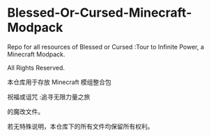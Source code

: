 # Blessed-Or-Cursed-Minecraft-Modpack
Repo for all resources of Blessed or Cursed :Tour to Infinite Power, a Minecraft Modpack.

All Rights Reserved.

本仓库用于存放 Minecraft 模组整合包

祝福或诅咒 :追寻无限力量之旅

的魔改文件。

若无特殊说明，本仓库下的所有文件均保留所有权利。
